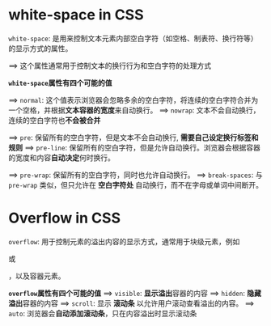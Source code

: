 # white-space in CSS
`white-space`: 是用来控制文本元素内部空白字符（如空格、制表符、换行符等）的显示方式的属性。

==> 这个属性通常用于控制文本的换行行为和空白字符的处理方式

**`white-space`属性有四个可能的值**

==> `normal`: 这个值表示浏览器会忽略多余的空白字符，将连续的空白字符合并为一个空格，并根据**文本容器的宽度**来自动换行。
==> `nowrap`: 文本不会自动换行，连续的空白字符也**不会被合并**

==> `pre`: 保留所有的空白字符，但是文本不会自动换行, **需要自己设定换行标签和规则**
==> `pre-line`: 保留所有的空白字符，但是允许自动换行。浏览器会根据容器的宽度和内容**自动决定**何时换行。

==> `pre-wrap`: 保留所有的空白字符，同时也允许自动换行。
==> `break-spaces`: 与`pre-wrap` 类似，但只允许在 **空白字符处** 自动换行，而不在字母或单词中间断开。

# Overflow in CSS
`overflow`: 用于控制元素的溢出内容的显示方式，通常用于块级元素，例如 <div> 或 <p>，以及容器元素。

**`overflow`属性有四个可能的值**
==> `visible`: **显示溢出**容器的内容
==> `hidden`: **隐藏溢出**容器的内容
==> `scroll`: 显示 **滚动条** 以允许用户滚动查看溢出的内容。
==> `auto`: 浏览器会**自动添加滚动条**，只在内容溢出时显示滚动条
